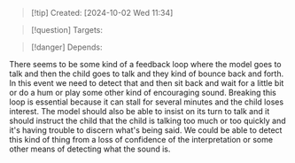 
>[!tip] Created: [2024-10-02 Wed 11:34]

>[!question] Targets: 

>[!danger] Depends: 

There seems to be some kind of a feedback loop where the model goes to talk and then the child goes to talk and they kind of bounce back and forth. In this event we need to detect that and then sit back and wait for a little bit or do a hum or play some other kind of encouraging sound. Breaking this loop is essential because it can stall for several minutes and the child loses interest. The model should also be able to insist on its turn to talk and it should instruct the child that the child is talking too much or too quickly and it's having trouble to discern what's being said. We could be able to detect this kind of thing from a loss of confidence of the interpretation or some other means of detecting what the sound is.